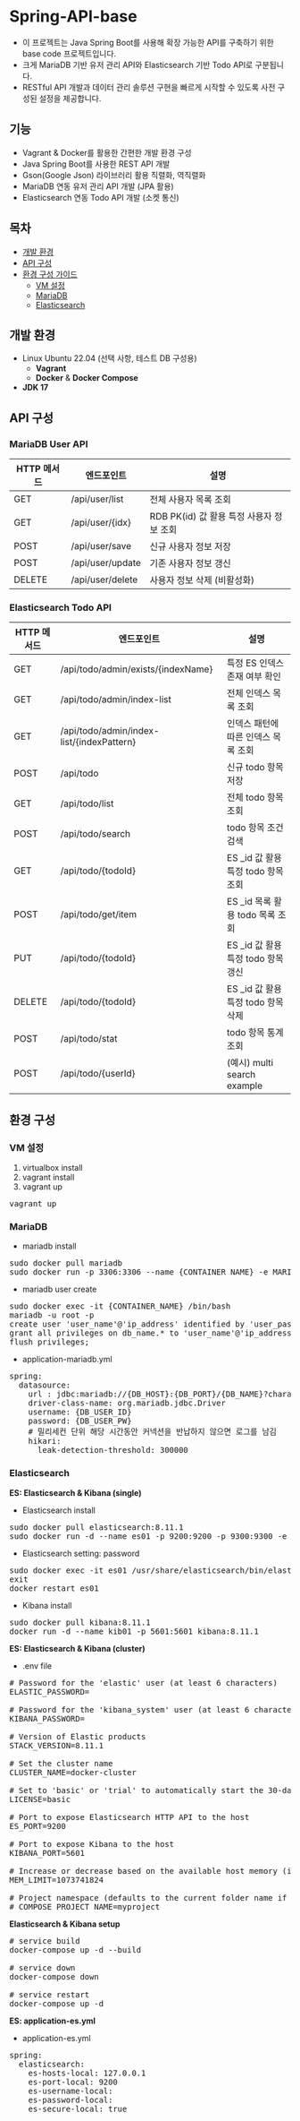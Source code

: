 # Spring-API-base

- 이 프로젝트는 Java Spring Boot를 사용해 확장 가능한 API를 구축하기 위한 base code 프로젝트입니다.
- 크게 MariaDB 기반 유저 관리 API와 Elasticsearch 기반 Todo API로 구분됩니다.
- RESTful API 개발과 데이터 관리 솔루션 구현을 빠르게 시작할 수 있도록 사전 구성된 설정을 제공합니다.

## 기능
- Vagrant & Docker를 활용한 간편한 개발 환경 구성
- Java Spring Boot를 사용한 REST API 개발
- Gson(Google Json) 라이브러리 활용 직렬화, 역직렬화
- MariaDB 연동 유저 관리 API 개발 (JPA 활용)
- Elasticsearch 연동 Todo API 개발 (소켓 통신)

## 목차
- [개발 환경](#개발-환경)
- [API 구성](#api-구성)
- [환경 구성 가이드](#환경-구성-가이드)
    - [VM 설정](#vm-설정)
    - [MariaDB](#MariaDB)
    - [Elasticsearch](#Elasticsearch)

## 개발 환경
- Linux Ubuntu 22.04 (선택 사항, 테스트 DB 구성용)
  - **Vagrant**
  - **Docker** & **Docker Compose** 
- **JDK 17**

## API 구성
### MariaDB User API
| HTTP 메서드 | 엔드포인트            | 설명                           |
|----------|------------------|------------------------------|
| GET      | /api/user/list   | 전체 사용자 목록 조회                 |
| GET      | /api/user/{idx}  | RDB PK(id) 값 활용 특정 사용자 정보 조회 |
| POST     | /api/user/save   | 신규 사용자 정보 저장                 |
| POST     | /api/user/update | 기존 사용자 정보 갱신                 |
| DELETE   | /api/user/delete | 사용자 정보 삭제 (비활성화)             |

### Elasticsearch Todo API
| HTTP 메서드 | 엔드포인트                                     | 설명                        |
|----------|-------------------------------------------|---------------------------|
| GET      | /api/todo/admin/exists/{indexName}        | 특정 ES 인덱스 존재 여부 확인        |
| GET      | /api/todo/admin/index-list                | 전체 인덱스 목록 조회              |
| GET      | /api/todo/admin/index-list/{indexPattern} | 인덱스 패턴에 따른 인덱스 목록 조회      |
| POST     | /api/todo                                 | 신규 todo 항목 저장             |
| GET      | /api/todo/list                            | 전체 todo 항목 조회             |
| POST     | /api/todo/search                          | todo 항목 조건 검색             |
| GET      | /api/todo/{todoId}                        | ES _id 값 활용 특정 todo 항목 조회 |
| POST     | /api/todo/get/item                        | ES _id 목록 활용 todo 목록 조회   |
| PUT      | /api/todo/{todoId}                        | ES _id 값 활용 특정 todo 항목 갱신 |
| DELETE   | /api/todo/{todoId}                        | ES _id 값 활용 특정 todo 항목 삭제 |
| POST     | /api/todo/stat                            | todo 항목 통계 조회             |
| POST     | /api/todo/{userId}                        | (예시) multi search example |


## 환경 구성

### VM 설정
1. virtualbox install
2. vagrant install
3. vagrant up
<pre>vagrant up</pre>

### MariaDB
- mariadb install
<pre>
sudo docker pull mariadb
sudo docker run -p 3306:3306 --name {CONTAINER_NAME} -e MARIADB_ROOT_PASSWORD={ROOT_PASSWORD} -d mariadb
</pre>

- mariadb user create
<pre>
sudo docker exec -it {CONTAINER_NAME} /bin/bash
mariadb -u root -p
create user 'user_name'@'ip_address' identified by 'user_password';
grant all privileges on db_name.* to 'user_name'@'ip_address';
flush privileges;
</pre>

- application-mariadb.yml
<pre>
spring:
  datasource:
    url : jdbc:mariadb://{DB_HOST}:{DB_PORT}/{DB_NAME}?characterEncoding=utf-8
    driver-class-name: org.mariadb.jdbc.Driver
    username: {DB_USER_ID}
    password: {DB_USER_PW}
    # 밀리세컨 단위 해당 시간동안 커넥션을 반납하지 않으면 로그를 남김
    hikari:
      leak-detection-threshold: 300000
</pre>

### Elasticsearch
<strong>ES: Elasticsearch & Kibana (single)</strong>
- Elasticsearch install
<pre>
sudo docker pull elasticsearch:8.11.1
sudo docker run -d --name es01 -p 9200:9200 -p 9300:9300 -e "discovery.type=single-node" elasticsearch:8.11.1
</pre>
- Elasticsearch setting: password
<pre>
sudo docker exec -it es01 /usr/share/elasticsearch/bin/elasticsearch-setup-passwords interactive
exit
docker restart es01
</pre>

- Kibana install
<pre>
sudo docker pull kibana:8.11.1
docker run -d --name kib01 -p 5601:5601 kibana:8.11.1
</pre>

<strong>ES: Elasticsearch & Kibana (cluster)</strong>
- .env file 
<pre>
# Password for the 'elastic' user (at least 6 characters)
ELASTIC_PASSWORD=

# Password for the 'kibana_system' user (at least 6 characters)
KIBANA_PASSWORD=

# Version of Elastic products
STACK_VERSION=8.11.1

# Set the cluster name
CLUSTER_NAME=docker-cluster

# Set to 'basic' or 'trial' to automatically start the 30-day trial
LICENSE=basic

# Port to expose Elasticsearch HTTP API to the host
ES_PORT=9200

# Port to expose Kibana to the host
KIBANA_PORT=5601

# Increase or decrease based on the available host memory (in bytes)
MEM_LIMIT=1073741824

# Project namespace (defaults to the current folder name if not set)
# COMPOSE_PROJECT_NAME=myproject
</pre>


<strong>Elasticsearch & Kibana setup </strong>
<pre>
# service build
docker-compose up -d --build

# service down
docker-compose down

# service restart
docker-compose up -d
</pre>

<strong>ES: application-es.yml</strong>
- application-es.yml
<pre>
spring:
  elasticsearch:
    es-hosts-local: 127.0.0.1
    es-port-local: 9200
    es-username-local: 
    es-password-local: 
    es-secure-local: true
</pre>
